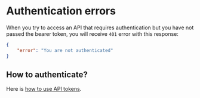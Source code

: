 # Authentication errors
When you try to access an API that requires authentication but you have not passed the bearer token, you will receive `401` error with this response:

```json
{
    "error": "You are not authenticated"
}
```

## How to authenticate?

Here is [how to use API tokens](auth/login.md#how-to-use-api-token).
